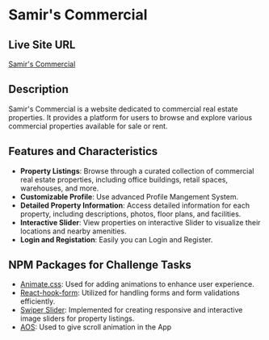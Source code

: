 # Samir's Commercial

## Live Site URL

[Samir's Commercial](https://samir-s-commercial.web.app)

## Description

Samir's Commercial is a website dedicated to commercial real estate properties. It provides a platform for users to browse and explore various commercial properties available for sale or rent.

## Features and Characteristics

- **Property Listings**: Browse through a curated collection of commercial real estate properties, including office buildings, retail spaces, warehouses, and more.
- **Customizable Profile**: Use advanced Profile Mangement System.
- **Detailed Property Information**: Access detailed information for each property, including descriptions, photos, floor plans, and facilities.
- **Interactive Slider**: View properties on interactive Slider to visualize their locations and nearby amenities.
- **Login and Registation**: Easily you can Login and Register.

## NPM Packages for Challenge Tasks

- [Animate.css](https://www.npmjs.com/package/animate.css): Used for adding animations to enhance user experience.
- [React-hook-form](https://www.npmjs.com/package/react-hook-form): Utilized for handling forms and form validations efficiently.
- [Swiper Slider](https://www.npmjs.com/package/swiper): Implemented for creating responsive and interactive image sliders for property listings.
- [AOS](https://www.npmjs.com/package/aos): Used to give scroll animation in the App
